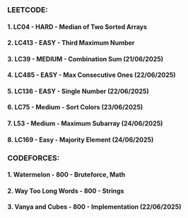 ### LEETCODE:
#### 1. LC04  - HARD    - Median of Two Sorted Arrays
#### 2. LC413 - EASY    - Third Maximum Number
#### 3. LC39  - MEDIUM  - Combination Sum      (21/06/2025)
#### 4. LC485 - EASY    - Max Consecutive Ones (22/06/2025)
#### 5. LC136 - EASY    - Single Number        (22/06/2025)
#### 6. LC75  - Medium  - Sort Colors          (23/06/2025)
#### 7. L53   - Medium  - Maximum Subarray     (24/06/2025)
#### 8. LC169 - Easy    - Majority Element     (24/06/2025)

### CODEFORCES:
#### 1. Watermelon - 800 - Bruteforce, Math
#### 2. Way Too Long Words - 800 - Strings
#### 3. Vanya and Cubes - 800 - Implementation (22/06/2025)


